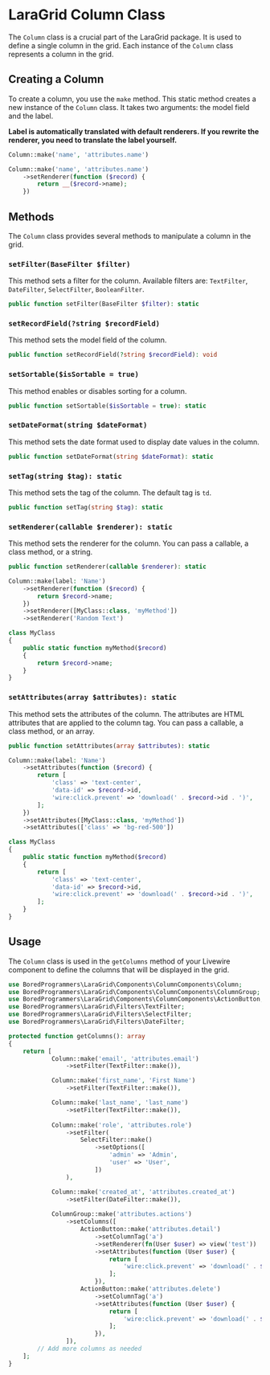 # LaraGrid Column Class

The `Column` class is a crucial part of the LaraGrid package. It is used to define a single column in the grid. Each
instance of the `Column` class represents a column in the grid.

## Creating a Column

To create a column, you use the `make` method. This static method creates a new instance of the `Column` class. It takes
two arguments: the model field and the label.

**Label is automatically translated with default renderers. If you rewrite the renderer, you need to translate the label
yourself.**

```php
Column::make('name', 'attributes.name')
```

```php
Column::make('name', 'attributes.name')
    ->setRenderer(function ($record) {
        return __($record->name);
    })
```

## Methods

The `Column` class provides several methods to manipulate a column in the grid.

### `setFilter(BaseFilter $filter)`

This method sets a filter for the column. Available filters
are: `TextFilter`, `DateFilter`, `SelectFilter`, `BooleanFilter`.

```php
public function setFilter(BaseFilter $filter): static
```

### `setRecordField(?string $recordField)`

This method sets the model field of the column.

```php
public function setRecordField(?string $recordField): void
```

### `setSortable($isSortable = true)`

This method enables or disables sorting for a column.

```php
public function setSortable($isSortable = true): static
```

### `setDateFormat(string $dateFormat)`

This method sets the date format used to display date values in the column.

```php
public function setDateFormat(string $dateFormat): static
```

### `setTag(string $tag): static`

This method sets the tag of the column. The default tag is `td`.

```php
public function setTag(string $tag): static
```

### `setRenderer(callable $renderer): static`

This method sets the renderer for the column. You can pass a callable, a class method, or a string.

```php
public function setRenderer(callable $renderer): static
```

```php
Column::make(label: 'Name')
    ->setRenderer(function ($record) {
        return $record->name;
    })
    ->setRenderer([MyClass::class, 'myMethod'])
    ->setRenderer('Random Text')
```

```php
class MyClass
{
    public static function myMethod($record)
    {
        return $record->name;
    }
}
```

### `setAttributes(array $attributes): static`

This method sets the attributes of the column. The attributes are HTML attributes that are applied to the column tag.
You can pass a callable, a class method, or an array.

```php
public function setAttributes(array $attributes): static
```

```php
Column::make(label: 'Name')
    ->setAttributes(function ($record) {
        return [
            'class' => 'text-center',
            'data-id' => $record->id,
            'wire:click.prevent' => 'download(' . $record->id . ')',
        ];
    })
    ->setAttributes([MyClass::class, 'myMethod'])
    ->setAttributes(['class' => 'bg-red-500'])
```

```php
class MyClass
{
    public static function myMethod($record)
    {
        return [
            'class' => 'text-center',
            'data-id' => $record->id,
            'wire:click.prevent' => 'download(' . $record->id . ')',
        ];
    }
}
```

## Usage

The `Column` class is used in the `getColumns` method of your Livewire component to define the columns that will be
displayed in the grid.

```php
use BoredProgrammers\LaraGrid\Components\ColumnComponents\Column;
use BoredProgrammers\LaraGrid\Components\ColumnComponents\ColumnGroup;
use BoredProgrammers\LaraGrid\Components\ColumnComponents\ActionButton;
use BoredProgrammers\LaraGrid\Filters\TextFilter;
use BoredProgrammers\LaraGrid\Filters\SelectFilter;
use BoredProgrammers\LaraGrid\Filters\DateFilter;

protected function getColumns(): array
{
    return [
            Column::make('email', 'attributes.email')
                ->setFilter(TextFilter::make()),

            Column::make('first_name', 'First Name')
                ->setFilter(TextFilter::make()),

            Column::make('last_name', 'last_name')
                ->setFilter(TextFilter::make()),
                            
            Column::make('role', 'attributes.role')
                ->setFilter(
                    SelectFilter::make()
                        ->setOptions([
                            'admin' => 'Admin',
                            'user' => 'User',
                        ])
                ),

            Column::make('created_at', 'attributes.created_at')
                ->setFilter(DateFilter::make()),
    
            ColumnGroup::make('attributes.actions')
                ->setColumns([
                    ActionButton::make('attributes.detail')
                        ->setColumnTag('a')
                        ->setRenderer(fn(User $user) => view('test'))
                        ->setAttributes(function (User $user) {
                            return [
                                'wire:click.prevent' => 'download(' . $user->id . ')',
                            ];
                        }),
                    ActionButton::make('attributes.delete')
                        ->setColumnTag('a')
                        ->setAttributes(function (User $user) {
                            return [
                                'wire:click.prevent' => 'download(' . $user->id . ')',
                            ];
                        }),
                ]),
        // Add more columns as needed
    ];
}
```
